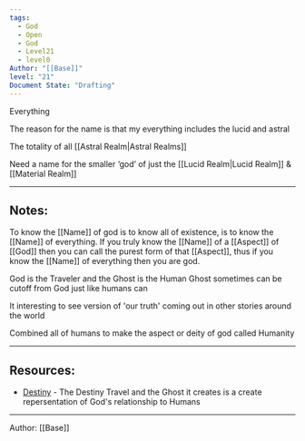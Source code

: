 ```yaml
---
tags:
  - God
  - Open
  - God
  - Level21
  - level0
Author: "[[Base]]"
level: "21"
Document State: "Drafting"
---
```

Everything

The reason for the name is that my everything includes the lucid and astral

The totality of all [[Astral Realm|Astral Realms]]

Need a name for the smaller ‘god’ of just the [[Lucid Realm|Lucid Realm]] & [[Material Realm]]
- - -
## Notes:
To know the [[Name]] of god is to know all of existence, is to know the [[Name]] of everything. If you truly know the [[Name]] of a [[Aspect]] of [[God]] then you can call the purest form of that [[Aspect]], thus if you know the [[Name]] of everything then you are god.

God is the Traveler and the Ghost is the Human
Ghost sometimes can be cutoff from God just like humans can

It interesting to see version of 'our truth' coming out in other stories around the world

Combined all of humans to make the aspect or deity of god called Humanity
- - - 
## Resources:
- [Destiny](https://www.reddit.com/r/DestinyTheGame/) - The Destiny Travel and the Ghost it creates is a create repersentation of God's relationship to Humans
- - -
Author: [[Base]]
